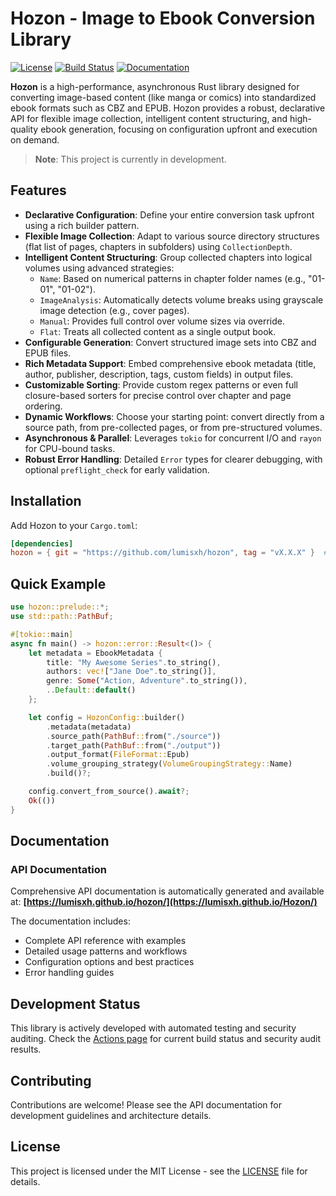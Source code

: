 # Hozon - Image to Ebook Conversion Library

[![License](https://img.shields.io/badge/license-MIT-blue.svg)](LICENSE)
[![Build Status](https://github.com/lumisxh/hozon/workflows/Release%20and%20Documentation/badge.svg)](https://github.com/lumisxh/hozon/actions)
[![Documentation](https://img.shields.io/badge/docs-latest-blue.svg)](https://lumisxh.github.io/hozon/)

**Hozon** is a high-performance, asynchronous Rust library designed for converting image-based content (like manga or comics) into standardized ebook formats such as CBZ and EPUB. Hozon provides a robust, declarative API for flexible image collection, intelligent content structuring, and high-quality ebook generation, focusing on configuration upfront and execution on demand.

> **Note**: This project is currently in development.

## Features

- **Declarative Configuration**: Define your entire conversion task upfront using a rich builder pattern.
- **Flexible Image Collection**: Adapt to various source directory structures (flat list of pages, chapters in subfolders) using `CollectionDepth`.
- **Intelligent Content Structuring**: Group collected chapters into logical volumes using advanced strategies:
    - `Name`: Based on numerical patterns in chapter folder names (e.g., "01-01", "01-02").
    - `ImageAnalysis`: Automatically detects volume breaks using grayscale image detection (e.g., cover pages).
    - `Manual`: Provides full control over volume sizes via override.
    - `Flat`: Treats all collected content as a single output book.
- **Configurable Generation**: Convert structured image sets into CBZ and EPUB files.
- **Rich Metadata Support**: Embed comprehensive ebook metadata (title, author, publisher, description, tags, custom fields) in output files.
- **Customizable Sorting**: Provide custom regex patterns or even full closure-based sorters for precise control over chapter and page ordering.
- **Dynamic Workflows**: Choose your starting point: convert directly from a source path, from pre-collected pages, or from pre-structured volumes.
- **Asynchronous & Parallel**: Leverages `tokio` for concurrent I/O and `rayon` for CPU-bound tasks.
- **Robust Error Handling**: Detailed `Error` types for clearer debugging, with optional `preflight_check` for early validation.

## Installation

Add Hozon to your `Cargo.toml`:

```toml
[dependencies]
hozon = { git = "https://github.com/lumisxh/hozon", tag = "vX.X.X" }  # Replace `vX.X.X` with the version you want to use
```

## Quick Example

```rust
use hozon::prelude::*;
use std::path::PathBuf;

#[tokio::main]
async fn main() -> hozon::error::Result<()> {
    let metadata = EbookMetadata {
        title: "My Awesome Series".to_string(),
        authors: vec!["Jane Doe".to_string()],
        genre: Some("Action, Adventure".to_string()),
        ..Default::default()
    };

    let config = HozonConfig::builder()
        .metadata(metadata)
        .source_path(PathBuf::from("./source"))
        .target_path(PathBuf::from("./output"))
        .output_format(FileFormat::Epub)
        .volume_grouping_strategy(VolumeGroupingStrategy::Name)
        .build()?;

    config.convert_from_source().await?;
    Ok(())
}
```

## Documentation

### API Documentation

Comprehensive API documentation is automatically generated and available at:
**[https://lumisxh.github.io/hozon/](https://lumisxh.github.io/Hozon/)**

The documentation includes:

- Complete API reference with examples
- Detailed usage patterns and workflows
- Configuration options and best practices
- Error handling guides

## Development Status

This library is actively developed with automated testing and security auditing. Check the [Actions page](https://github.com/lumisxh/hozon/actions) for current build status and security audit results.

## Contributing

Contributions are welcome! Please see the API documentation for development guidelines and architecture details.

## License

This project is licensed under the MIT License - see the [LICENSE](LICENSE) file for details.
